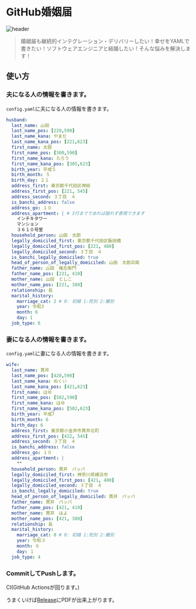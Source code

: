 # GitHub婚姻届

![header](https://i.imgur.com/PXDvU3s.png)

> 婚姻届も継続的インテグレーション・デリバリーしたい！幸せをYAMLで書きたい！ソフトウェアエンジニアと結婚したい！そんな悩みを解決します！

## 使い方

### 夫になる人の情報を書きます。

`config.yaml`に夫になる人の情報を書きます。

```yaml
husband:
  last_name: 山田
  last_name_pos: [220,590]
  last_name_kana: やまだ
  last_name_kana_pos: [221,623]
  first_name: 太郎
  first_name_pos: [300,590]
  first_name_kana: たろう
  first_name_kana_pos: [305,623]
  birth_year: 平成５
  birth_month: ５
  birth_day: ２１
  address_first: 東京都千代田区神田
  address_first_pos: [221, 545]
  address_second: ３丁目　４
  is_banchi_address: false
  address_go: １０
  address_apartment: | # 3行までであれば崩れず表現できます
    インチキタワー
    マンション
    ３６１０号室
  household_person: 山田　太郎
  legally_domiciled_first: 東京都千代田区飯田橋
  legally_domiciled_first_pos: [221, 480]
  legally_domiciled_second: ３丁目　４
  is_banchi_legally_domiciled: true
  head_of_person_of_legally_domiciled: 山田　太郎兵衛
  father_name: 山田　権左衛門
  father_name_pos: [221, 410]
  mother_name: 山田　としこ
  mother_name_pos: [221, 380]
  relationship: 長
  marital_history:
    marriage_cat: 2 # 0: 初婚 1:死別 2:離別
    year: 令和3
    month: 6
    day: 1
  job_type: 6
```

### 妻になる人の情報を書きます。

`config.yaml`に妻になる人の情報を書きます。

```yaml
wife:
  last_name: 貫井
  last_name_pos: [420,590]
  last_name_kana: ぬくい
  last_name_kana_pos: [421,623]
  first_name: はゆ
  first_name_pos: [502,590]
  first_name_kana: はゆ
  first_name_kana_pos: [502,623]
  birth_year: 平成7
  birth_month: 6
  birth_day: 6
  address_first: 東京都小金井市貫井北町
  address_first_pos: [422, 545]
  address_second: ３丁目　４
  is_banchi_address: false
  address_go: １０
  address_apartment: |
    ""
  household_person: 貫井　パッパ
  legally_domiciled_first: 神奈川県横浜市
  legally_domiciled_first_pos: [421, 480]
  legally_domiciled_second: ３丁目　４
  is_banchi_legally_domiciled: true
  head_of_person_of_legally_domiciled: 貫井　パッパ
  father_name: 貫井　パッパ
  father_name_pos: [421, 410]
  mother_name: 貫井　はよ
  mother_name_pos: [421, 380]
  relationship: 長
  marital_history:
    marriage_cat: 0 # 0: 初婚 1:死別 2:離別
    year: 令和３
    month: ６
    day: １
  job_type: 4
```

### CommitしてPushします。

CI(GitHub Actionsが回ります。)

うまくいけば[Release](https://github.com/tubone24/marriage_registration/releases)にPDFが出来上がります。
